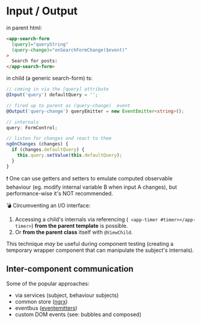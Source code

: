 # Input / Output

in parent html:

```html
<app-search-form
  [query]="queryString"
  (query-change)="onSearchFormChange($event)"
>
  Search for posts:
</app-search-form>
```

in child (a generic search-form) ts:

```typescript
// coming in via the [query] attribute
@Input('query') defaultQuery = '';

// fired up to parent as (query-change)  event
@Output('query-change') queryEmitter = new EventEmitter<string>();

// internals
query: FormControl;

// listen for changes and react to them
ngOnChanges (changes) {
  if (changes.defaultQuery) {
    this.query.setValue(this.defaultQuery);
  }
}
```

:exclamation: One can use getters and setters to emulate computed observable behaviour (eg. modify internal variable B when input A changes), but performance-wise it's NOT recommended.

:bomb: Circumventing an I/O interface:

1. Accessing a child's internals via referencing (` <app-timer #timer></app-timer>`) **from the parent template** is possible.
2. Or **from the parent class** itself with `@ViewChild`.

This technique _may_ be useful during component testing (creating a temporary wrapper component that can manipulate the subject's internals).

## Inter-component communication

Some of the popular approaches:

- via services (subject, behaviour subjects)
- common store ([ngrx](https://github.com/ngrx/store))
- eventbus ([eventemitters](https://nodejs.org/api/events.html))
- custom DOM events (see: bubbles and composed) 

